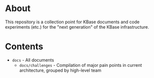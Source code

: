 # About

This repository is a collection point for KBase documents and code experiments (etc.) for the
"next generation" of the KBase infrastructure.

# Contents

* `docs` - All documents
  * `docs/challenges` - Compilation of major pain points in current architecture, grouped by high-level team
